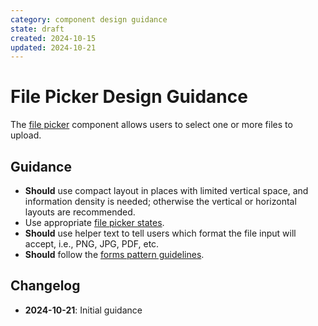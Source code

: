 ```yaml
---
category: component design guidance
state: draft
created: 2024-10-15
updated: 2024-10-21
---
```


# File Picker Design Guidance

The [file picker](https://clarity.design/documentation/file-picker) component allows users to select one or more files to upload.

## Guidance


- **Should** use compact layout in places with limited vertical space, and information density is needed; otherwise the vertical or horizontal layouts are recommended.
- Use appropriate [file picker states](https://clarity.design/documentation/file-picker#states).
- **Should** use helper text to tell users which format the file input will accept, i.e., PNG, JPG, PDF, etc.
- **Should** follow the [forms pattern guidelines](https://clarity.design/documentation/forms).

## Changelog

- **2024-10-21**: Initial guidance
